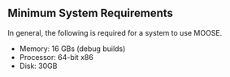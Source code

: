 ## Minimum System Requirements
In general, the following is required for a system to use MOOSE.

* Memory: 16 GBs (debug builds)
* Processor: 64-bit x86
* Disk: 30GB
